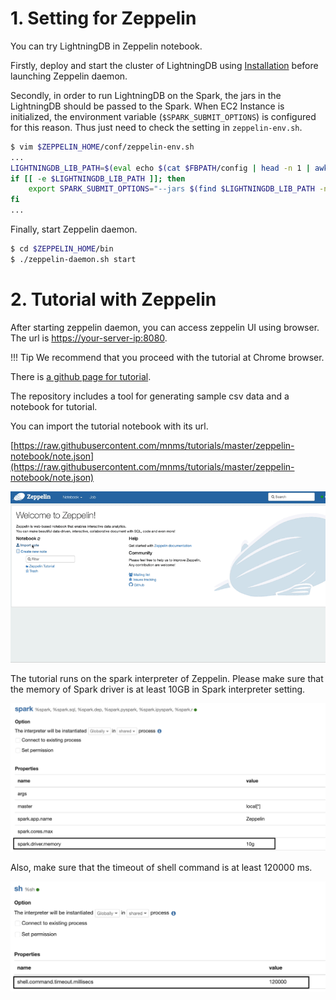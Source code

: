 # 1. Setting for Zeppelin

You can try LightningDB in Zeppelin notebook.

Firstly, deploy and start the cluster of LightningDB using [Installation](install-fbctl.md) before launching Zeppelin daemon.

Secondly, in order to run LightningDB on the Spark, the jars in the LightningDB should be passed to the Spark.
When EC2 Instance is initialized, the environment variable (`$SPARK_SUBMIT_OPTIONS`) is configured for this reason.
Thus just need to check the setting in `zeppelin-env.sh`.

``` bash
$ vim $ZEPPELIN_HOME/conf/zeppelin-env.sh 
...
LIGHTNINGDB_LIB_PATH=$(eval echo $(cat $FBPATH/config | head -n 1 | awk {'print $2'}))/cluster_$(cat $FBPATH/HEAD)/tsr2-assembly-1.0.0-SNAPSHOT/lib/
if [[ -e $LIGHTNINGDB_LIB_PATH ]]; then
    export SPARK_SUBMIT_OPTIONS="--jars $(find $LIGHTNINGDB_LIB_PATH -name 'tsr2*' -o -name 'spark-r2*' -o -name '*jedis*' -o -name 'commons*' -o -name 'jdeferred*' -o -name 'geospark*' -o -name 'gt-*' | tr '\n' ',')"
fi
...
```

Finally, start Zeppelin daemon.

```bash
$ cd $ZEPPELIN_HOME/bin
$ ./zeppelin-daemon.sh start
```

# 2. Tutorial with Zeppelin

After starting zeppelin daemon, you can access zeppelin UI using browser. The url is [https://your-server-ip:8080](https://your-server-ip:8080).

!!! Tip
    We recommend that you proceed with the tutorial at Chrome browser.

There is [a github page for tutorial](https://github.com/mnms/tutorials).

The repository includes a tool for generating sample csv data and a notebook for tutorial.

You can import the tutorial notebook with its url.

[https://raw.githubusercontent.com/mnms/tutorials/master/zeppelin-notebook/note.json](https://raw.githubusercontent.com/mnms/tutorials/master/zeppelin-notebook/note.json)

![import notebook](images/import_notebook.gif)

The tutorial runs on the spark interpreter of Zeppelin.
Please make sure that the memory of Spark driver is at least 10GB in Spark interpreter setting.

![spark driver memory](images/spark-interpreter.png)

Also, make sure that the timeout of shell command is at least 120000 ms.

![Shell timeout](images/shell-timeout.png)
